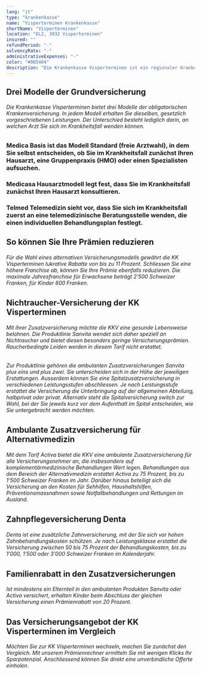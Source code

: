```yaml
---
lang: "it"
type: "krankenkasse"
name: "Visperterminen Krankenkasse"
shortName: "Visperterminen"
location: "DLZ, 3932 Visperterminen"
insured: ""
refundPeriod: "-"
solvencyRate: "-"
administrativeExpenses: "-"
color: "#005484"
description: "Die Krankenkasse Visperterminen ist ein regionaler Krankenversicherer für private Kunden in der Region Oberwallis. Als relativ kleine Krankenversicherung setzt das Unternehmen auf eine persönliche Beratung und enge Verbundenheit zur Region. Zum Angebot gehören neben der obligatorischen Grundversicherung auch diverse Zusatzversicherungen, darunter eine Produktlinie speziell für Nichtraucher."
---
```


## Drei Modelle der Grundversicherung

###### Die Krankenkasse Visperterminen bietet drei Modelle der obligatorischen Krankenversicherung. In jedem Modell erhalten Sie dieselben, gesetzlich vorgeschriebenen Leistungen. Der Unterschied besteht lediglich darin, an welchen Arzt Sie sich im Krankheitsfall wenden können.

### Medica Basis ist das Modell Standard (freie Arztwahl), in dem Sie selbst entscheiden, ob Sie im Krankheitsfall zunächst Ihren Hausarzt, eine Gruppenpraxis (HMO) oder einen Spezialisten aufsuchen.

### Medicasa Hausarztmodell legt fest, dass Sie im Krankheitsfall zunächst Ihren Hausarzt konsultieren.

### Telmed Telemedizin sieht vor, dass Sie sich im Krankheitsfall zuerst an eine telemedizinische Beratungsstelle wenden, die einen individuellen Behandlungsplan festlegt.

## So können Sie Ihre Prämien reduzieren

###### Für die Wahl eines alternativen Versicherungsmodells gewährt die KK Visperterminen lukrative Rabatte von bis zu 11 Prozent. Schliessen Sie eine höhere Franchise ab, können Sie Ihre Prämie ebenfalls reduzieren. Die maximale Jahresfranchise für Erwachsene beträgt 2'500 Schweizer Franken, für Kinder 600 Franken.

## Nichtraucher-Versicherung der KK Visperterminen

###### Mit ihrer Zusatzversicherung möchte die KKV eine gesunde Lebensweise belohnen. Die Produktlinie Sanvita wendet sich daher speziell an Nichtraucher und bietet diesen besonders geringe Versicherungsprämien. Raucherbedingte Leiden werden in diesem Tarif nicht erstattet.

###### Zur Produktlinie gehören die ambulanten Zusatzversicherungen Sanvita plus eins und plus zwei. Sie unterscheiden sich in der Höhe der jeweiligen Erstattungen. Ausserdem können Sie eine Spitalzusatzversicherung in verschiedenen Leistungsstufen abschliessen. Je nach Leistungsstufe erstattet die Versicherung die Unterbringung auf der allgemeinen Abteilung, halbprivat oder privat. Alternativ steht die Spitalversicherung switch zur Wahl, bei der Sie jeweils kurz vor dem Aufenthalt im Spital entscheiden, wie Sie untergebracht werden möchten.

## Ambulante Zusatzversicherung für Alternativmedizin

###### Mit dem Tarif Activa bietet die KKV eine ambulante Zusatzversicherung für alle Versicherungsnehmer an, die insbesondere auf komplementärmedizinische Behandlungen Wert legen. Behandlungen aus dem Bereich der Alternativmedizin erstattet Activa zu 75 Prozent, bis zu 1'500 Schweizer Franken im Jahr. Darüber hinaus beteiligt sich die Versicherung an den Kosten für Sehhilfen, Haushaltshilfen, Präventionsmassnahmen sowie Notfallbehandlungen und Rettungen im Ausland.

## Zahnpflegeversicherung Denta

###### Denta ist eine zusätzliche Zahnversicherung, mit der Sie sich vor hohen Zahnbehandlungskosten schützen. Je nach Leistungsklasse erstattet die Versicherung zwischen 50 bis 75 Prozent der Behandlungskosten, bis zu 1'000, 1'500 oder 3'000 Schweizer Franken im Kalenderjahr.

## Familienrabatt in den Zusatzversicherungen

###### Ist mindestens ein Elternteil in den ambulanten Produkten Sanvita oder Activa versichert, erhalten Kinder beim Abschluss der gleichen Versicherung einen Prämienrabatt von 20 Prozent.

## Das Versicherungsangebot der KK Visperterminen im Vergleich

###### Möchten Sie zur KK Visperterminen wechseln, machen Sie zunächst den Vergleich. Mit unserem Prämienrechner ermitteln Sie mit wenigen Klicks Ihr Sparpotenzial. Anschliessend können Sie direkt eine unverbindliche Offerte einholen.
